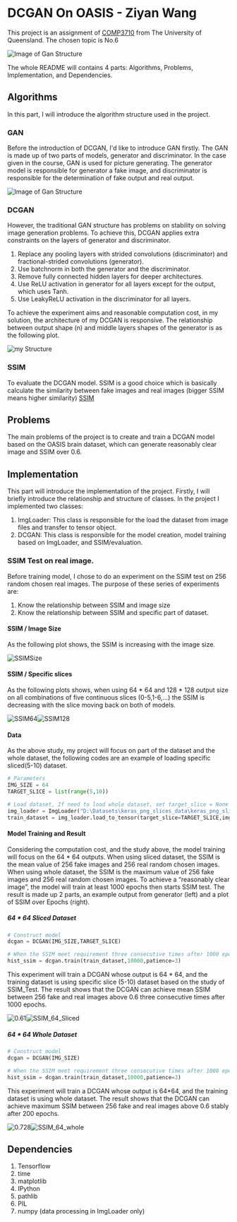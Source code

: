 # DCGAN On OASIS - Ziyan Wang
This project is an assignment of [COMP3710](https://my.uq.edu.au/programs-courses/course.html?course_code=comp3710) from 
The University of Queensland. The chosen topic is No.6

![Image of Gan Structure](./resources/chosen_question.png)

The whole README will contains 4 parts: Algorithms, Problems, Implementation, and Dependencies.

## Algorithms
In this part, I will introduce the algorithm structure used in the project. 
### GAN
Before the introduction of DCGAN, I'd like to introduce GAN firstly. The GAN is made up of two parts of models, 
generator and discriminator. In the case given in the course, GAN is used for picture generating. The generator model
is responsible for generator a fake image, and discriminator is responsible for the determination of fake output and
real output.

![Image of Gan Structure](./resources/GAN_structure.png)

### DCGAN
However, the traditional GAN structure has problems on stability on solving image generation problems. To achieve this,
DCGAN applies extra constraints on the layers of generator and discriminator. 
1. Replace any pooling layers with strided convolutions (discriminator) and fractional-strided convolutions (generator).
2. Use batchnorm in both the generator and the discriminator.
3. Remove fully connected hidden layers for deeper architectures.
4. Use ReLU activation in generator for all layers except for the output, which uses Tanh.
5. Use LeakyReLU activation in the discriminator for all layers.

To achieve the experiment aims and reasonable computation cost, in my solution, the architecture of my DCGAN is responsive. 
The relationship between output shape (n) and middle layers shapes of the generator is as the following plot. 

![my Structure](./resources/My_generator.png)

### SSIM
To evaluate the DCGAN model. SSIM is a good choice which is basically calculate the similarity between fake images and
real images (bigger SSIM means higher similarity) [SSIM](https://en.wikipedia.org/wiki/Structural_similarity)

## Problems
The main problems of the project is to create and train a DCGAN model based on the OASIS brain dataset, which can generate
reasonably clear image and SSIM over 0.6.

## Implementation
This part will introduce the implementation of the project. Firstly, I will briefly introduce the relationship and structure
of classes. In the project I implemented two classes:
1. ImgLoader: This class is responsible for the load the dataset from image files and transfer to tensor object.
2. DCGAN: This class is responsible for the model creation, model training based on ImgLoader, and SSIM/evaluation.

### SSIM Test on real image.
Before training model, I chose to do an experiment on the SSIM test on 256 random chosen real images. The purpose of 
these series of experiments are:
1. Know the relationship between SSIM and image size
2. Know the relationship between SSIM and specific part of dataset.
#### SSIM / Image Size
As the following plot shows, the SSIM is increasing with the image size.

![SSIMSize](./resources/ST_size.png)

#### SSIM / Specific slices
As the following plots shows, when using 64 * 64 and 128 * 128 output size on all combinations of five continuous slices 
(0-5,1-6,...) the SSIM is decreasing with the slice moving back on both of models.

![SSIM64](./resources/ST_64_slices.png)![SSIM128](./resources/ST_128_slices.png)

#### Data
As the above study, my project will focus on part of the dataset and the whole dataset, the following codes are an example
of loading specific sliced(5-10) dataset.
```python
# Parameters
IMG_SIZE = 64
TARGET_SLICE = list(range(5,10))

# Load dataset, If need to load whole dataset, set target_slice = None
img_loader = ImgLoader("D:\Datasets\keras_png_slices_data\keras_png_slices_train")
train_dataset = img_loader.load_to_tensor(target_slice=TARGET_SLICE,img_size=IMG_SIZE)
```

#### Model Training and Result
Considering the computation cost, and the study above, the model training will focus on the 64 * 64 outputs. When using 
sliced dataset, the SSIM is the mean value of 256 fake images and 256 real random chosen images. When using whole dataset, 
the SSIM is the maximum value of 256 fake images and 256 real random chosen images. To achieve a “reasonably clear 
image”, the model will train at least 1000 epochs then starts SSIM test. The result is made up 2 parts, an example output
from generator (left) and a plot of SSIM over Epochs (right).

##### 64 * 64 Sliced Dataset
```python
# Construct model
dcgan = DCGAN(IMG_SIZE,TARGET_SLICE)

# When the SSIM meet requirement three consecutive times after 1000 epochs. The model training will stop.
hist_ssim = dcgan.train(train_dataset,10000,patience=3)
```

This experiment will train a DCGAN whose output is 64 * 64, and the training dataset is using specific slice (5-10) dataset
based on the study of SSIM_Test. The result shows that the DCGAN can achieve mean SSIM between 256 fake and real images
above 0.6 three consecutive times after 1000 epochs.

![0.61](./resources/Example_64_Sliced.png)![SSIM_64_Sliced](./resources/SSIM_64_Sliced.png)

##### 64 * 64 Whole Dataset
```python
# Construct model
dcgan = DCGAN(IMG_SIZE)

# When the SSIM meet requirement three consecutive times after 1000 epochs. The model training will stop.
hist_ssim = dcgan.train(train_dataset,10000,patience=3)
```

This experiment will train a DCGAN whose output is 64*64, and the training dataset is using whole dataset. The result 
shows that the DCGAN can achieve maximum SSIM between 256 fake and real images above 0.6 stably after 200 epochs.

![0.728](./resources/Example_64_All.png)![SSIM_64_whole](./resources/SSIM_64_All.png)

## Dependencies
1. Tensorflow
2. time
3. matplotlib
4. IPython
5. pathlib
6. PIL
7. numpy (data processing in ImgLoader only)
